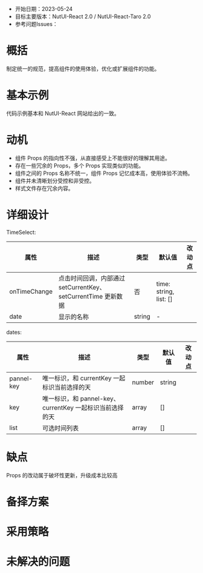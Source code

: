 - 开始日期：2023-05-24
- 目标主要版本：NutUI-React 2.0 / NutUI-React-Taro 2.0
- 参考问题Issues：

# 概括

制定统一的规范，提高组件的使用体验，优化或扩展组件的功能。


# 基本示例

代码示例基本和 NutUI-React 网站给出的一致。


# 动机

- 组件 Props 的指向性不强，从直接感受上不能很好的理解其用途。
- 存在一些冗余的 Props，多个 Props 实现类似的功能。
- 组件之间的 Props 名称不统一，组件 Props 记忆成本高，使用体验不流畅。
- 组件并未清晰划分受控和非受控。
- 样式文件存在冗余内容。


# 详细设计


TimeSelect:

| 属性 | 描述 | 类型 | 默认值 | 改动点 |
| --- | --- | --- | --- | --- |
| onTimeChange | 点击时间回调，内部通过 setCurrentKey、setCurrentTime 更新数据 | 否 | time: string, list: [] |  |
| date | 显示的名称 | string | - |  |

dates:
    
| 属性 | 描述 | 类型 | 默认值 | 改动点 |
| --- | --- | --- | --- | --- |
| pannel-key | 唯一标识，和 currentKey 一起标识当前选择的天 | number | string |  | 改为 key |
| key | 唯一标识，和 pannel-key、currentKey 一起标识当前选择的天 | array | [] |  |
| list | 可选时间列表 | array | [] |  |


# 缺点

Props 的改动属于破坏性更新，升级成本比较高

# 备择方案


# 采用策略


# 未解决的问题


